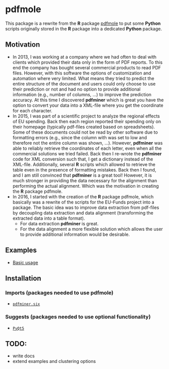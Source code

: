 # pdfmole

This package is a rewrite from the **R** package 
[pdfmole](https://github.com/FlorianSchwendinger/pdfmole)
to put some **Python** scripts originally stored in the **R** package into
a dedicated **Python** package.

## Motivation
- In 2013, I was working at a company where we had often to deal with clients which provided their data only in the form of PDF reports. To this end the company has bought several commercial products to read PDF files. However, with this software the options of customization and automation where very limited. What means they tried to predict the entire structure of the document and users could only choose to use their prediction or not and had no option to provide additional information (e.g., number of columns, ...) to improve the prediction accuracy. At this time I discovered **pdfminer** which is great you have the option to convert your data into a XML-file where you get the coordinate for each character.
- In 2015, I was part of a scientific project to analyze the regional effects of EU spending. Back then each region reported their spending only on their homepage (typically pdf-files created based on spreadsheets). Some of these documents could not be read by other software due to formatting errors (e.g., since the column with was set to low and therefore not the entire column was shown, ...). However, **pdfminer** was able to reliably retrieve the coordinates of each letter, even when all the commercial solutions we tried failed. Back then I re-wrote the **pdfminer** code for XML conversion such that, I get a dictionary instead of the XML-file. Additionally, several **R** scripts which allowed to retrieve the table even in the presence of formatting mistakes. Back then I found, and I am still convinced that **pdfminer** is a great tool! However, it is much stronger in providing the data necessary for the alignment than performing the actual alignment. Which was the motivation in creating the **R** package pdfmole.
- In 2016, I started with the creation of the **R** package pdfmole, which basically was a rewrite of the scripts for the EU-Funds project into a package. The basic idea was to improve data extraction from pdf-files by decoupling data extraction and data alignment (transforming the extracted data into a table format). 
  + For data extraction **pdfminer** is great.  
  + For the data alignment a more flexible solution which allows the user to provide additional information would be desirable.


## Examples
- [Basic usage]()

## Installation
### Imports (packages needed to use pdfmole)
- [`pdfminer.six`](https://github.com/pdfminer/pdfminer.six)
### Suggests (packages needed to use optional functionality)
- [`PyQt5`](https://www.riverbankcomputing.com/software/pyqt/intro)

## TODO:
- write docs
- extend examples and clustering options

